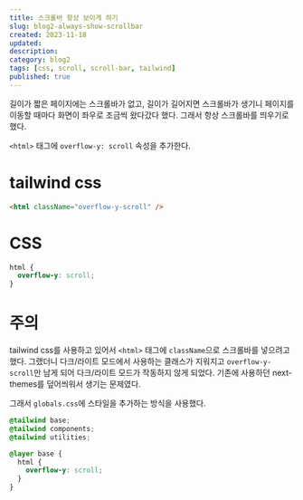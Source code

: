 ```yaml
---
title: 스크롤바 항상 보이게 하기
slug: blog2-always-show-scrollbar
created: 2023-11-18
updated:
description:
category: blog2
tags: [css, scroll, scroll-bar, tailwind]
published: true
---
```


길이가 짧은 페이지에는 스크롤바가 없고, 길이가 길어지면 스크롤바가 생기니 페이지를 이동할 때마다 화면이 좌우로 조금씩 왔다갔다 했다. 그래서 항상 스크롤바를 띄우기로 했다.

`<html>` 태그에 `overflow-y: scroll` 속성을 추가한다.

# tailwind css

```html
<html className="overflow-y-scroll" />
```

# CSS

```css
html {
  overflow-y: scroll;
}
```

# 주의

tailwind css를 사용하고 있어서 `<html>` 태그에 `className`으로 스크롤바를 넣으려고 했다. 그랬더니 다크/라이트 모드에서 사용하는 클래스가 지워지고 `overflow-y-scroll`만 남게 되어 다크/라이트 모드가 작동하지 않게 되었다. 기존에 사용하던 next-themes를 덮어씌워서 생기는 문제였다.

그래서 `globals.css`에 스타일을 추가하는 방식을 사용했다.

```css
@tailwind base;
@tailwind components;
@tailwind utilities;

@layer base {
  html {
    overflow-y: scroll;
  }
}
```

